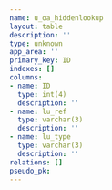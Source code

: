 ```yaml
---
name: u_oa_hiddenlookup
layout: table
description: ''
type: unknown
app_area: ''
primary_key: ID
indexes: []
columns:
- name: ID
  type: int(4)
  description: ''
- name: lu_ref
  type: varchar(3)
  description: ''
- name: lu_type
  type: varchar(3)
  description: ''
relations: []
pseudo_pk: 
---
```


